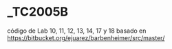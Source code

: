 # _TC2005B
código de Lab 10, 11, 12, 13, 14, 17 y 18 basado en https://bitbucket.org/ejuarez/barbenheimer/src/master/
